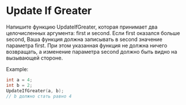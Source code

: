 # Update If Greater

Напишите функцию UpdateIfGreater, которая принимает два целочисленных аргумента: first и second. Если first оказался больше second, Ваша функция должна записывать в second значение параметра first. При этом указанная функция не должна ничего возвращать, а изменение параметра second должно быть видно на вызывающей стороне.

Example:
```cpp
int a = 4;
int b = 2;
UpdateIfGreater(a, b);
// b должно стать равно 4
```

